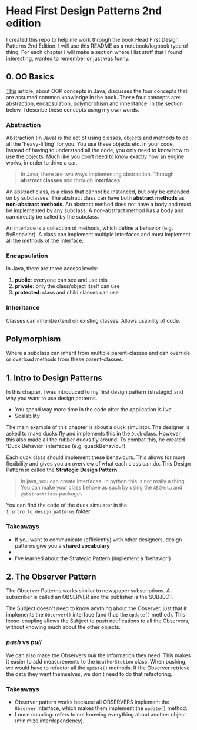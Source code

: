 # Head First Design Patterns 2nd edition

I created this repo to help me work through the book Head First Design Patterns 2nd Edition.
I will use this README as a notebook/logbook type of thing.
For each chapter I will make a section where I list stuff that I found interesting, wanted to remember or just was funny.

## 0. OO Basics

[This](https://stackify.com/oops-concepts-in-java/) article, about OOP concepts in Java, discusses the four concepts that are assumed common knowledge in the book.
These four concepts are: abstraction, encapsulation, polymorphism and inheritance.
In the section below, I describe these concepts using my own words.

### Abstraction

Abstraction (in Java) is the act of using classes, objects and methods to do all the 'heavy-lifting' for you.
You use these objects etc. in your code.
Instead of having to understand all the code, you only need to know how to use the objects.
Much like you don't need to know exactly how an engine works, in order to drive a car.

> In Java, there are two ways implementing abstraction.
> Through __abstract classes__ and through __interfaces__.

An abstract class, is a class that cannot be instanced, but only be extended on by subclasses.
The abstract class can have both __abstract methods__ as __non-abstract methods__.
An abstract method does not have a body and must be implemented by any subclass.
A non-abstract method has a body and can directly be called by the subclass.

An interface is a collection of methods, which define a behavior (e.g. flyBehavior).
A class can implement multiple interfaces and must implement all the methods of the interface.

### Encapsulation

In Java, there are three access levels:

1. __public__: everyone can see and use this
2. __private__: only the class/object itself can use
3. __protected__: class and child classes can use

### Inheritance

Classes can inherit/extend on existing classes.
Allows usability of code.

## Polymorphism

Where a subclass can inherit from multiple parent-classes and can override or overload methods from these parent-classes.


## 1. Intro to Design Patterns

In this chapter, I was introduced to my first design pattern (strategic) and why you want to use design patterns.

- You spend way more time in the code after the application is live
- Scalability

The main example of this chapter is about a duck simulator.
The designer is asked to make ducks fly and implements this in the `Duck` class.
However, this also made all the rubber ducks fly around.
To combat this, he created 'Duck Behavior' interfaces (e.g. quackBehaviour).

Each duck class should implement these behaviours.
This allows for more flexibility and gives you an overview of what each class can do.
This Design Pattern in called the **Strategic Design Pattern**.

> In java, you can create interfaces.
> In python this is not really a thing.
> You can make your class behave as such by using the `ABCMeta` and `@abstractclass` packages

You can find the code of the duck simulator in the `1_intro_to_design_patterns` folder.

### Takeaways

- If you want to communicate (efficiently) with other designers, design patterns give you a __shared vocabulary__
-
- I've learned about the Strategic Pattern (implement a 'behavior')

## 2. The Observer Pattern

The Observer Patterns works similar to newspaper subscriptions.
A subscriber is called an OBSERVER and the publisher is the SUBJECT.

The Subject doesn't need to know anything about the Observer, just that it implements the `Observer()` interface (and thus the `update()` method).
This loose-coupling allows the Subject to _push_ notifications to all the Observers, without knowing much about the other objects.

### _push_ vs _pull_

We can also make the Observers _pull_ the information they need.
This makes it easier to add measurements to the `WeatherStation` class.
When pushing, we would have to refactor all the `update()` methods.
If the Observer retrieve the data they want themselves, we don't need to do that refactoring.

### Takeaways

- Observer pattern works because all OBSERVERS implement the `Observer` interface, which makes them implement the `update()` method.
- Loose coupling: refers to not knowing everything about another object (minimize interdependency).

